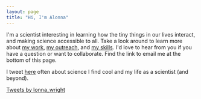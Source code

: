 ```yaml
---
layout: page
title: "Hi, I'm Alonna"
---
```


I'm a scientist interesting in learning how the tiny things in our lives interact, and making science accessible to all. Take a look around to learn more about [my work](https://alonnawright.github.io/researchprojects/), [my outreach](https://alonnawright.github.io/outreach/), and [my skills](). I'd love to hear from you if you have a question or want to collaborate. Find the link to email me at the bottom of this page. 


I tweet [here](www.twitter.com/lonna_wright) often about science I find cool and my life as a scientist (and beyond).


<a class="twitter-timeline" data-height="1000" href="https://twitter.com/lonna_wright?ref_src=twsrc%5Etfw">Tweets by lonna_wright</a> <script async src="https://platform.twitter.com/widgets.js" charset="utf-8"></script>
